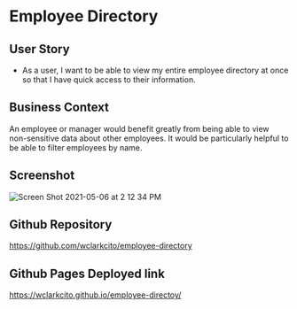 # Employee Directory

## User Story

- As a user, I want to be able to view my entire employee directory at once so that I have quick access to their information.

## Business Context

An employee or manager would benefit greatly from being able to view non-sensitive data about other employees. It would be particularly helpful to be able to filter employees by name.

## Screenshot

![Screen Shot 2021-05-06 at 2 12 34 PM](https://user-images.githubusercontent.com/73144564/117366121-2760e400-ae75-11eb-845d-dee47e8d9463.png)

## Github Repository

https://github.com/wclarkcito/employee-directory

## Github Pages Deployed link

https://wclarkcito.github.io/employee-directoy/
